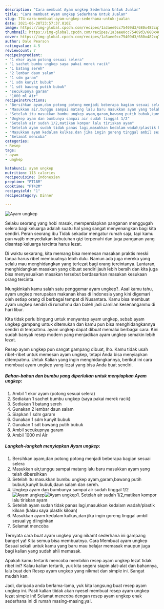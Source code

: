 ```yaml
---
description: "Cara membuat Ayam ungkep Sederhana Untuk Jualan"
title: "Cara membuat Ayam ungkep Sederhana Untuk Jualan"
slug: 774-cara-membuat-ayam-ungkep-sederhana-untuk-jualan
date: 2021-06-28T23:57:37.810Z
image: https://img-global.cpcdn.com/recipes/1a3aee0cc75409d3/680x482cq70/ayam-ungkep-foto-resep-utama.jpg
thumbnail: https://img-global.cpcdn.com/recipes/1a3aee0cc75409d3/680x482cq70/ayam-ungkep-foto-resep-utama.jpg
cover: https://img-global.cpcdn.com/recipes/1a3aee0cc75409d3/680x482cq70/ayam-ungkep-foto-resep-utama.jpg
author: Dale Pearson
ratingvalue: 4.5
reviewcount: 7
recipeingredient:
- "1 ekor ayam potong sesuai selera"
- "1 sachet bumbu ungkep saya pakai merek racik"
- "1 batang sereh"
- "2 lembar daun salam"
- "1 sdm garam"
- "1 sdm kunyit bubuk"
- "1 sdt bawang putih bubuk"
- "secukupnya garam"
- "1000 ml Air"
recipeinstructions:
- "Bersihkan ayam,dan potong potong menjadi beberapa bagian sesuai selera"
- "Masukkan air,tunggu sampai matang lalu baru masukkan ayam yang telah dibersihkan"
- "Setelah itu masukkan bumbu ungkep ayam,garam,bawang putih bubuk,kunyit bubuk,daun salam dan sereh."
- "Ungkep ayam dan bumbunya sampai air sudah tinggal 1/2"
- "Setelah air sudah 1/2,matikan kompor lalu tiriskan ayam"
- "Setelah ayam sudah tidak panas lagi,masukkan kedalam wadah/plastik kiloan (kalau saya plastik kiloan)"
- "Masukkan ayam kedalam kulkas,dan jika ingin goreng tinggal ambil sesuai yg diinginkan"
- "Selamat mencoba"
categories:
- Resep
tags:
- ayam
- ungkep

katakunci: ayam ungkep 
nutrition: 113 calories
recipecuisine: Indonesian
preptime: "PT18M"
cooktime: "PT42M"
recipeyield: "1"
recipecategory: Dinner

---
```



![Ayam ungkep](https://img-global.cpcdn.com/recipes/1a3aee0cc75409d3/680x482cq70/ayam-ungkep-foto-resep-utama.jpg)

Selaku seorang yang hobi masak, mempersiapkan panganan menggugah selera bagi keluarga adalah suatu hal yang sangat menyenangkan bagi kita sendiri. Peran seorang ibu Tidak sekadar mengatur rumah saja, tapi kamu pun wajib menyediakan kebutuhan gizi terpenuhi dan juga panganan yang disantap keluarga tercinta harus lezat.

Di waktu  sekarang, kita memang bisa memesan masakan praktis meski tanpa harus ribet membuatnya lebih dulu. Namun ada juga mereka yang selalu mau menghidangkan yang terlezat bagi orang tercintanya. Lantaran, menghidangkan masakan yang dibuat sendiri jauh lebih bersih dan kita juga bisa menyesuaikan masakan tersebut berdasarkan masakan kesukaan orang tercinta. 



Mungkinkah kamu salah satu penggemar ayam ungkep?. Asal kamu tahu, ayam ungkep merupakan makanan khas di Indonesia yang kini digemari oleh setiap orang di berbagai tempat di Nusantara. Kamu bisa membuat ayam ungkep sendiri di rumahmu dan boleh jadi camilan kesenanganmu di hari libur.

Kita tidak perlu bingung untuk menyantap ayam ungkep, sebab ayam ungkep gampang untuk ditemukan dan kamu pun bisa menghidangkannya sendiri di tempatmu. ayam ungkep dapat dibuat memalui berbagai cara. Kini sudah banyak resep modern yang menjadikan ayam ungkep semakin lebih lezat.

Resep ayam ungkep pun sangat gampang dibuat, lho. Kamu tidak usah ribet-ribet untuk memesan ayam ungkep, tetapi Anda bisa menyiapkan ditempatmu. Untuk Kalian yang ingin menghidangkannya, berikut ini cara membuat ayam ungkep yang lezat yang bisa Anda buat sendiri.

<!--inarticleads1-->

##### Bahan-bahan dan bumbu yang diperlukan untuk menyiapkan Ayam ungkep:

1. Ambil 1 ekor ayam (potong sesuai selera)
1. Sediakan 1 sachet bumbu ungkep (saya pakai merek racik)
1. Sediakan 1 batang sereh
1. Gunakan 2 lembar daun salam
1. Siapkan 1 sdm garam
1. Gunakan 1 sdm kunyit bubuk
1. Gunakan 1 sdt bawang putih bubuk
1. Ambil secukupnya garam
1. Ambil 1000 ml Air




<!--inarticleads2-->

##### Langkah-langkah menyiapkan Ayam ungkep:

1. Bersihkan ayam,dan potong potong menjadi beberapa bagian sesuai selera
1. Masukkan air,tunggu sampai matang lalu baru masukkan ayam yang telah dibersihkan
1. Setelah itu masukkan bumbu ungkep ayam,garam,bawang putih bubuk,kunyit bubuk,daun salam dan sereh.
1. Ungkep ayam dan bumbunya sampai air sudah tinggal 1/2
<img src="https://img-global.cpcdn.com/steps/7c3d944399008963/160x128cq70/ayam-ungkep-langkah-memasak-4-foto.jpg" alt="Ayam ungkep"><img src="https://img-global.cpcdn.com/steps/3c8da9cf4f652f0c/160x128cq70/ayam-ungkep-langkah-memasak-4-foto.jpg" alt="Ayam ungkep">1. Setelah air sudah 1/2,matikan kompor lalu tiriskan ayam
1. Setelah ayam sudah tidak panas lagi,masukkan kedalam wadah/plastik kiloan (kalau saya plastik kiloan)
1. Masukkan ayam kedalam kulkas,dan jika ingin goreng tinggal ambil sesuai yg diinginkan
1. Selamat mencoba




Ternyata cara buat ayam ungkep yang nikamt sederhana ini gampang banget ya! Kita semua bisa membuatnya. Cara Membuat ayam ungkep Sesuai sekali untuk kamu yang baru mau belajar memasak maupun juga bagi kalian yang sudah ahli memasak.

Apakah kamu tertarik mencoba membikin resep ayam ungkep lezat tidak ribet ini? Kalau kalian tertarik, yuk kita segera siapin alat-alat dan bahannya, lalu buat deh Resep ayam ungkep yang nikmat dan simple ini. Sangat mudah kan. 

Jadi, daripada anda berlama-lama, yuk kita langsung buat resep ayam ungkep ini. Pasti kalian tiidak akan nyesel membuat resep ayam ungkep lezat simple ini! Selamat mencoba dengan resep ayam ungkep enak sederhana ini di rumah masing-masing,ya!.

